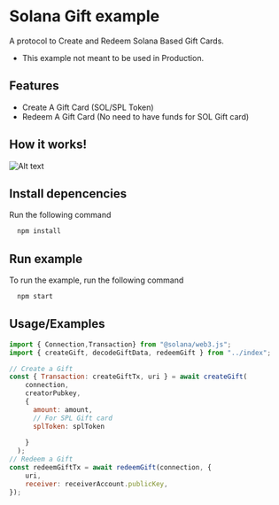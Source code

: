
# Solana Gift example

A protocol to Create and Redeem Solana Based Gift Cards.

- This example not meant to be used in Production.


## Features

- Create A Gift Card (SOL/SPL Token)
- Redeem A Gift Card (No need to have funds for SOL Gift card)

## How it works!

![Alt text](https://github.com/banditesq/solana_gift/blob/main/how_it_works.png "How it works!")

## Install depencencies

Run the following command

```bash
  npm install
```
## Run example

To run the example, run the following command

```bash
  npm start
```


## Usage/Examples

```javascript
import { Connection,Transaction} from "@solana/web3.js";
import { createGift, decodeGiftData, redeemGift } from "../index";

// Create a Gift
const { Transaction: createGiftTx, uri } = await createGift(
    connection,
    creatorPubkey,
    {
      amount: amount,
      // For SPL Gift card
      splToken: splToken 
   
    }
  );
// Redeem a Gift  
const redeemGiftTx = await redeemGift(connection, {
    uri,
    receiver: receiverAccount.publicKey,
});
```

